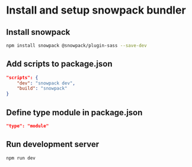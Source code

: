 # Install and setup snowpack bundler
## Install snowpack
```bash
npm install snowpack @snowpack/plugin-sass --save-dev 
```

## Add scripts to package.json
```json
"scripts": {
    "dev": "snowpack dev",
    "build": "snowpack"
}
```

## Define type module in package.json
```json
"type": "module"
```

## Run development server
```bash
npm run dev
```

